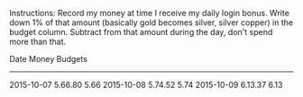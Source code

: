 Instructions: Record my money at time I receive my daily login bonus. Write
down 1% of that amount (basically gold becomes silver, silver copper) in the
budget column. Subtract from that amount during the day, don't spend more than
that.

Date               Money    Budgets
----------  ------------  --------- 
2015-10-07       5.66.80       5.66
2015-10-08       5.74.52       5.74
2015-10-09       6.13.37       6.13

